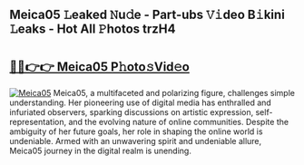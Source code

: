 ## Meica05 𝙻eaked 𝙽u𝚍e - Part-ubs 𝚅𝚒deo B𝚒kini 𝙻eaks - Hot All 𝙿hotos trzH4

# <h2><a href="http://ld2zmof.urlbe.top/?page=Meica05">🔗🔗👉👉 Meica05 P𝚑oto𝚜Vid𝚎o</a></h2>

[![Meica05](https://i.imgur.com/eBuTRDB.gif)](http://ld2zmof.urlbe.top/?page=Meica05)
Meica05, a multifaceted and polarizing figure, challenges simple understanding. Her pioneering use of digital media has enthralled and infuriated observers, sparking discussions on artistic expression, self-representation, and the evolving nature of online communities. Despite the ambiguity of her future goals, her role in shaping the online world is undeniable. Armed with an unwavering spirit and undeniable allure, Meica05 journey in the digital realm is unending.
